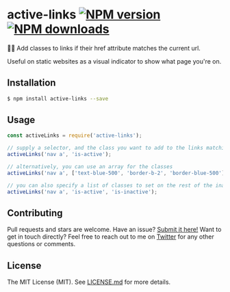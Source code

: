 # active-links [![NPM version](https://img.shields.io/npm/v/active-links.svg?style=flat)](https://www.npmjs.com/package/active-links) [![NPM downloads](https://img.shields.io/npm/dm/active-links.svg?style=flat)](https://npmjs.org/package/active-links)

:link::sparkles: Add classes to links if their href attribute matches the current url.

Useful on static websites as a visual indicator to show what page you're on.

## Installation

```sh
$ npm install active-links --save
```

## Usage

```js
const activeLinks = require('active-links');

// supply a selector, and the class you want to add to the links matching the current url
activeLinks('nav a', 'is-active');

// alternatively, you can use an array for the classes
activeLinks('nav a', ['text-blue-500', 'border-b-2', 'border-blue-500']);

// you can also specify a list of classes to set on the rest of the inactive items, if you want
activeLinks('nav a', 'is-active', 'is-inactive');
```

## Contributing

Pull requests and stars are welcome. Have an issue? [Submit it here!](https://github.com/aschmelyun/active-links/issues/new) Want to get in touch directly? Feel free to reach out to me on [Twitter](https://twitter.com/aschmelyun) for any other questions or comments.

## License

The MIT License (MIT). See [LICENSE.md](https://github.com/aschmelyun/cleaver/blob/master/LICENSE.md) for more details.
